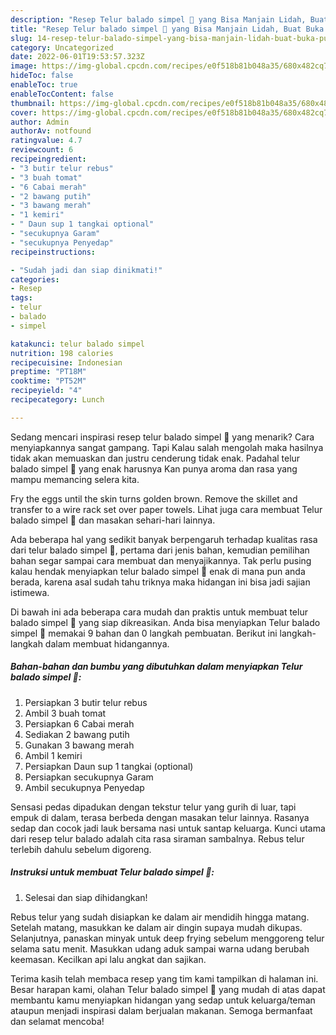 ```yaml
---
description: "Resep Telur balado simpel 🤤 yang Bisa Manjain Lidah, Buat Buka Puasa Enak"
title: "Resep Telur balado simpel 🤤 yang Bisa Manjain Lidah, Buat Buka Puasa Enak"
slug: 14-resep-telur-balado-simpel-yang-bisa-manjain-lidah-buat-buka-puasa-enak
category: Uncategorized
date: 2022-06-01T19:53:57.323Z
image: https://img-global.cpcdn.com/recipes/e0f518b81b048a35/680x482cq70/telur-balado-simpel-foto-resep-utama.jpg
hideToc: false
enableToc: true
enableTocContent: false
thumbnail: https://img-global.cpcdn.com/recipes/e0f518b81b048a35/680x482cq70/telur-balado-simpel-foto-resep-utama.jpg
cover: https://img-global.cpcdn.com/recipes/e0f518b81b048a35/680x482cq70/telur-balado-simpel-foto-resep-utama.jpg
author: Admin
authorAv: notfound
ratingvalue: 4.7
reviewcount: 6
recipeingredient:
- "3 butir telur rebus"
- "3 buah tomat"
- "6 Cabai merah"
- "2 bawang putih"
- "3 bawang merah"
- "1 kemiri"
- " Daun sup 1 tangkai optional"
- "secukupnya Garam"
- "secukupnya Penyedap"
recipeinstructions:

- "Sudah jadi dan siap dinikmati!"
categories:
- Resep
tags:
- telur
- balado
- simpel

katakunci: telur balado simpel 
nutrition: 198 calories
recipecuisine: Indonesian
preptime: "PT18M"
cooktime: "PT52M"
recipeyield: "4"
recipecategory: Lunch

---
```



Sedang mencari inspirasi resep telur balado simpel 🤤 yang menarik? Cara menyiapkannya sangat gampang. Tapi Kalau salah mengolah maka hasilnya tidak akan memuaskan dan justru cenderung tidak enak. Padahal telur balado simpel 🤤 yang enak harusnya Kan punya aroma dan rasa yang mampu memancing selera kita.


Fry the eggs until the skin turns golden brown. Remove the skillet and transfer to a wire rack set over paper towels. Lihat juga cara membuat Telur balado simpel 🤤 dan masakan sehari-hari lainnya.

Ada beberapa hal yang sedikit banyak berpengaruh terhadap kualitas rasa dari telur balado simpel 🤤, pertama dari jenis bahan, kemudian pemilihan bahan segar sampai cara membuat dan menyajikannya. Tak perlu pusing kalau hendak menyiapkan telur balado simpel 🤤 enak di mana pun anda berada, karena asal sudah tahu triknya maka hidangan ini bisa jadi sajian istimewa.


Di bawah ini ada beberapa cara mudah dan praktis untuk membuat telur balado simpel 🤤 yang siap dikreasikan. Anda bisa menyiapkan Telur balado simpel 🤤 memakai 9 bahan dan 0 langkah pembuatan. Berikut ini langkah-langkah dalam membuat hidangannya.

<!--inarticleads1-->

##### Bahan-bahan dan bumbu yang dibutuhkan dalam menyiapkan Telur balado simpel 🤤:

1. Persiapkan 3 butir telur rebus
1. Ambil 3 buah tomat
1. Persiapkan 6 Cabai merah
1. Sediakan 2 bawang putih
1. Gunakan 3 bawang merah
1. Ambil 1 kemiri
1. Persiapkan  Daun sup 1 tangkai (optional)
1. Persiapkan secukupnya Garam
1. Ambil secukupnya Penyedap


Sensasi pedas dipadukan dengan tekstur telur yang gurih di luar, tapi empuk di dalam, terasa berbeda dengan masakan telur lainnya. Rasanya sedap dan cocok jadi lauk bersama nasi untuk santap keluarga. Kunci utama dari resep telur balado adalah cita rasa siraman sambalnya. Rebus telur terlebih dahulu sebelum digoreng. 

<!--inarticleads2-->

##### Instruksi untuk membuat Telur balado simpel 🤤:


1. Selesai dan siap dihidangkan!

Rebus telur yang sudah disiapkan ke dalam air mendidih hingga matang. Setelah matang, masukkan ke dalam air dingin supaya mudah dikupas. Selanjutnya, panaskan minyak untuk deep frying sebelum menggoreng telur selama satu menit. Masukkan udang aduk sampai warna udang berubah keemasan. Kecilkan api lalu angkat dan sajikan. 

Terima kasih telah membaca resep yang tim kami tampilkan di halaman ini. Besar harapan kami, olahan Telur balado simpel 🤤 yang mudah di atas dapat membantu kamu menyiapkan hidangan yang sedap untuk keluarga/teman ataupun menjadi inspirasi dalam berjualan makanan. Semoga bermanfaat dan selamat mencoba!
